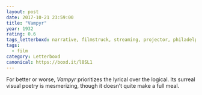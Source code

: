 ```yaml
---
layout: post 
date: 2017-10-21 23:59:00
title: "Vampyr"
year: 1932
rating: 0.6
tags_letterboxd: narrative, filmstruck, streaming, projector, philadelphia, Robtober
tags:
  - film
category: Letterboxd
canonical: https://boxd.it/l8SL1
---
```


For better or worse, <cite>Vampyr</cite> prioritizes the lyrical over the logical. Its surreal visual poetry is mesmerizing, though it doesn’t quite make a full meal.